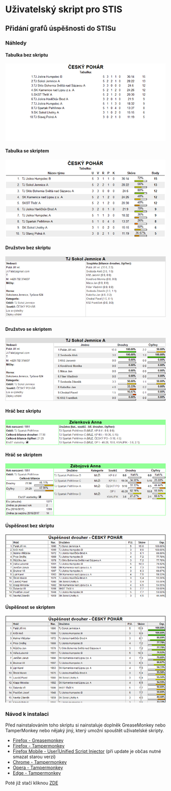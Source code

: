 # Uživatelský skript pro STIS
## Přidání grafů úspěšnosti do STISu

### Náhledy
#### Tabulka bez skriptu
![tabulka](https://github.com/zabojpetr/STIS/blob/master/Images/stisTabulkaPuvodni.png) 
#### Tabulka se skriptem
![tabulka](https://github.com/zabojpetr/STIS/blob/master/Images/stisTabulka.png) 
#### Družstvo bez skriptu
![družstvo](https://github.com/zabojpetr/STIS/blob/master/Images/stisDruzstvoPuvodni.png)
#### Družstvo se skriptem
![družstvo](https://github.com/zabojpetr/STIS/blob/master/Images/stisDruzstvo.png)

#### Hráč bez skriptu

![hráč](https://github.com/zabojpetr/STIS/blob/master/Images/stisHracPuvodni.png)
#### Hráč se skriptem
![hráč](https://github.com/zabojpetr/STIS/blob/master/Images/stisHrac.png)
#### Úspěšnost bez skriptu
![úspěšnost](https://github.com/zabojpetr/STIS/blob/master/Images/stisUspesnostPuvodni.png)
#### Úspěšnost se skriptem
![úspěšnost](https://github.com/zabojpetr/STIS/blob/master/Images/stisUspesnost.png)

### Návod k instalaci
Před nainstalováním toho skriptu si nainstaluje doplněk GreaseMonkey nebo TamperMonkey nebo nějaký jiný, který umožní spouštět uživatelské skripty.

- [Firefox - Greasemonkey](https://addons.mozilla.org/cs/firefox/addon/greasemonkey/) 
- [Firefox - Tampermonkey](https://addons.mozilla.org/cs/firefox/addon/tampermonkey/?src=ss)
- [Firefox Mobile - User|Unified Script Injector](https://addons.mozilla.org/cs/firefox/addon/userunified-script-injector/) (při update je občas nutné smazat starou verzi)
- [Chrome - Tampermonkey](https://chrome.google.com/webstore/detail/tampermonkey/dhdgffkkebhmkfjojejmpbldmpobfkfo?hl=cs)
- [Opera - Tampermonkey](https://addons.opera.com/cs/extensions/details/tampermonkey-beta/?display=en)
- [Edge - Tampermonkey](http://tampermonkey.net/?ext=dhdg&browser=edge)

Poté již stačí kliknou [ZDE](https://github.com/zabojpetr/STIS/raw/master/StisGraph.user.js)
